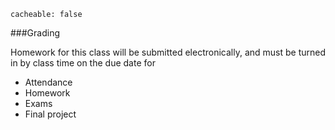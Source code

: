 ```
cacheable: false
```

###Grading

Homework for this class will be submitted electronically, and must be turned in by class time on the due date for

* Attendance
* Homework
* Exams
* Final project
